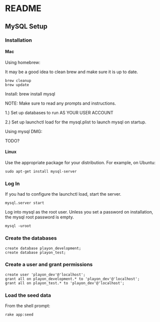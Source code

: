 # README

## MySQL Setup

### Installation

#### Mac

Using homebrew:

It may be a good idea to clean brew and make sure it is up to date.

    brew cleanup
    brew update

Install:
    brew install mysql

NOTE: Make sure to read any prompts and instructions.

1.) Set up databases to run AS YOUR USER ACCOUNT

2.) Set up launchctl load for the mysql.plist to launch mysql on startup.

Using mysql DMG:

 TODO?

#### Linux

Use the appropriate package for your distribution.
For example, on Ubuntu:

    sudo apt-get install mysql-server

### Log In
If you had to configure the launchctl load, start the server.

    mysql.server start

Log into mysql as the root user. Unless you set a password on
installation, the mysql root password is empty.

    mysql -uroot

### Create the databases

    create database playon_development;
    create database playon_test;

### Create a user and grant permissions

    create user 'playon_dev'@'localhost';
    grant all on playon_development.* to 'playon_dev'@'localhost';
    grant all on playon_test.* to 'playon_dev'@'localhost';

### Load the seed data

From the shell prompt:

    rake app:seed